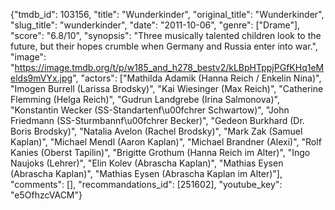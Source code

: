 {"tmdb_id": 103156, "title": "Wunderkinder", "original_title": "Wunderkinder", "slug_title": "wunderkinder", "date": "2011-10-06", "genre": ["Drame"], "score": "6.8/10", "synopsis": "Three musically talented children look to the future, but their hopes crumble when Germany and Russia enter into war.", "image": "https://image.tmdb.org/t/p/w185_and_h278_bestv2/kLBpHTppjPGfKHq1eMelds9mVYx.jpg", "actors": ["Mathilda Adamik (Hanna Reich / Enkelin Nina)", "Imogen Burrell (Larissa Brodsky)", "Kai Wiesinger (Max Reich)", "Catherine Flemming (Helga Reich)", "Gudrun Landgrebe (Irina Salmonova)", "Konstantin Wecker (SS-Standartenf\u00fchrer Schwartow)", "John Friedmann (SS-Sturmbannf\u00fchrer Becker)", "Gedeon Burkhard (Dr. Boris Brodsky)", "Natalia Avelon (Rachel Brodsky)", "Mark Zak (Samuel Kaplan)", "Michael Mendl (Aaron Kaplan)", "Michael Brandner (Alexi)", "Rolf Kanies (Oberst Tapilin)", "Brigitte Grothum (Hanna Reich im Alter)", "Ingo Naujoks (Lehrer)", "Elin Kolev (Abrascha Kaplan)", "Mathias Eysen (Abrascha Kaplan)", "Mathias Eysen (Abrascha Kaplan im Alter)"], "comments": [], "recommandations_id": [251602], "youtube_key": "e5OfhzcVACM"}